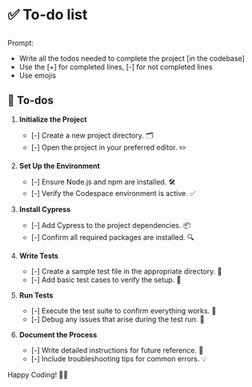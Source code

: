 # ✅ To-do list
##
Prompt:
- Write all the todos needed to complete the project [in the codebase]
- Use the [+] for completed lines, [-] for not completed lines
- Use emojis

## 📝 To-dos
1. **Initialize the Project**  
    - [-] Create a new project directory. 🗂️  
    - [-] Open the project in your preferred editor. ✏️  

2. **Set Up the Environment**  
    - [-] Ensure Node.js and npm are installed. 🛠️  
    - [-] Verify the Codespace environment is active. ✅  

3. **Install Cypress**  
    - [-] Add Cypress to the project dependencies. 📦  
    - [-] Confirm all required packages are installed. 🔍  

4. **Write Tests**  
    - [-] Create a sample test file in the appropriate directory. 📝  
    - [-] Add basic test cases to verify the setup. 🧪  

5. **Run Tests**  
    - [-] Execute the test suite to confirm everything works. 🚀  
    - [-] Debug any issues that arise during the test run. 🐞  

6. **Document the Process**  
    - [-] Write detailed instructions for future reference. 📖  
    - [-] Include troubleshooting tips for common errors. 💡  

Happy Coding! 🚀✨